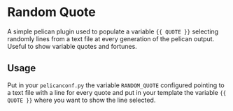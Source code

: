 # Random Quote

A simple pelican plugin used to populate a variable `{{ QUOTE }}` selecting randomly lines from a text file at every generation of the pelican output. Useful to show variable quotes and fortunes.

## Usage

Put in your `pelicanconf.py` the variable `RANDOM_QUOTE` configured pointing to a text file with a line for every quote and put in your template the variable `{{ QUOTE }}` where you want to show the line selected.
